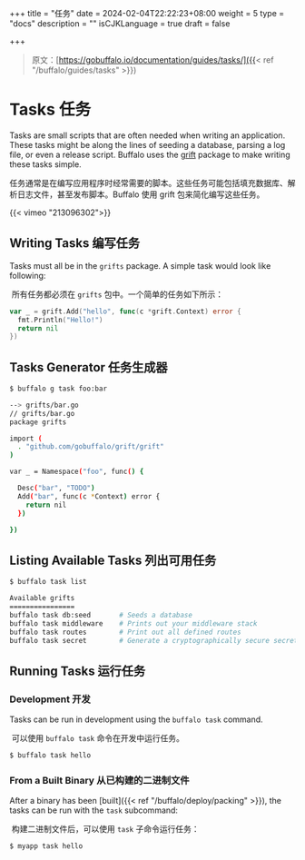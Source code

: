 +++
title = "任务"
date = 2024-02-04T22:22:23+08:00
weight = 5
type = "docs"
description = ""
isCJKLanguage = true
draft = false

+++

> 原文：[https://gobuffalo.io/documentation/guides/tasks/]({{< ref "/buffalo/guides/tasks" >}})

# Tasks 任务 

Tasks are small scripts that are often needed when writing an application. These tasks might be along the lines of seeding a database, parsing a log file, or even a release script. Buffalo uses the [grift](https://github.com/gobuffalo/grift) package to make writing these tasks simple.

​	任务通常是在编写应用程序时经常需要的脚本。这些任务可能包括填充数据库、解析日志文件，甚至发布脚本。Buffalo 使用 grift 包来简化编写这些任务。

{{< vimeo "213096302">}}

## Writing Tasks 编写任务 

Tasks must all be in the `grifts` package. A simple task would look like following:

​	所有任务都必须在 `grifts` 包中。一个简单的任务如下所示：

```go
var _ = grift.Add("hello", func(c *grift.Context) error {
  fmt.Println("Hello!")
  return nil
})
```

## Tasks Generator 任务生成器 

```bash
$ buffalo g task foo:bar

--> grifts/bar.go
// grifts/bar.go
package grifts

import (
  . "github.com/gobuffalo/grift/grift"
)

var _ = Namespace("foo", func() {

  Desc("bar", "TODO")
  Add("bar", func(c *Context) error {
    return nil
  })

})
```

## Listing Available Tasks 列出可用任务 

```bash
$ buffalo task list

Available grifts
================
buffalo task db:seed       # Seeds a database
buffalo task middleware    # Prints out your middleware stack
buffalo task routes        # Print out all defined routes
buffalo task secret        # Generate a cryptographically secure secret key
```

## Running Tasks 运行任务 

### Development 开发 

Tasks can be run in development using the `buffalo task` command.

​	可以使用 `buffalo task` 命令在开发中运行任务。

```bash
$ buffalo task hello
```

### From a Built Binary 从已构建的二进制文件 

After a binary has been [built]({{< ref "/buffalo/deploy/packing" >}}), the tasks can be run with the `task` subcommand:

​	构建二进制文件后，可以使用 `task` 子命令运行任务：

```bash
$ myapp task hello
```
